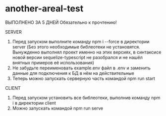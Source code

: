 # another-areal-test
ВЫПОЛНЕНО ЗА 5 ДНЕЙ
Обязательно к прочтению!

SERVER
1) Перед запуском выполните команду npm i --force в директории server (Без этого необходимые библеотеки не установятся. Вынужденно выполнял проект именно на этих версиях, в синтаксисе новой версии sequelize-typescript не разобрался и не нашёл внятных примеров её использования)
2) Не забудьте переименовать example.env файл в .env и заменить данные для подключения к БД в нём на действительные
3) Теперь можно запускать серверную часть командой npm run start

CLIENT
1) Перед запуском установить все библеотеки, выполнив команду npm i в директории client
2) Можно запускать командой npm run serve

